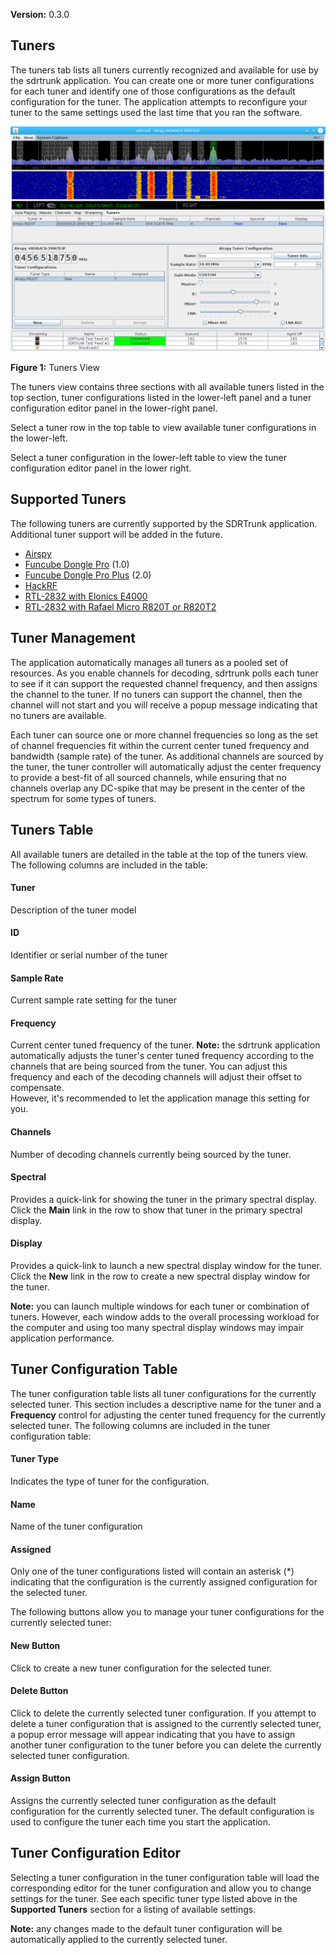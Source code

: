 **Version:** 0.3.0

Tuners
---
The tuners tab lists all tuners currently recognized and available for use by the sdrtrunk
application.  You can create one or more tuner configurations for each tuner and identify
one of those configurations as the default configuration for the tuner.  The application 
attempts to reconfigure your tuner to the same settings used the last time that you ran the
software.

![Figure 1: Tuners](images/Tuners_V0.3.0.png)

**Figure 1:** Tuners View 

The tuners view contains three sections with all available tuners listed in the top section, tuner 
configurations listed in the lower-left panel and a tuner configuration editor panel in the 
lower-right panel.

Select a tuner row in the top table to view available tuner configurations in the lower-left.

Select a tuner configuration in the lower-left table to view the tuner configuration editor panel
in the lower right.

Supported Tuners
---
The following tuners are currently supported by the SDRTrunk application.  Additional tuner support will 
be added in the future.

  * [Airspy](Airspy_V0.3.0)
  * [Funcube Dongle Pro](FuncubeDonglePro_V0.3.0) (1.0)
  * [Funcube Dongle Pro Plus](FuncubeDongleProPlus_V0.3.0) (2.0)
  * [HackRF](HackRF)
  * [RTL-2832 with Elonics E4000](E4000)
  * [RTL-2832 with Rafael Micro R820T or R820T2](R820T)

Tuner Management
---
The application automatically manages all tuners as a pooled set of resources.  As you enable channels 
for decoding, sdrtrunk polls each tuner to see if it can support the requested channel frequency, and 
then assigns the channel to the tuner.  If no tuners can support the channel, then the channel will 
not start and you will receive a popup message indicating that no tuners are available.

Each tuner can source one or more channel frequencies so long as the set of channel frequencies fit 
within the current center tuned frequency and bandwidth (sample rate) of the tuner.  As additional 
channels are sourced by the tuner, the tuner controller will automatically adjust the center frequency 
to provide a best-fit of all sourced channels, while ensuring that no channels overlap any 
DC-spike that may be present in the center of the spectrum for some types of tuners.

Tuners Table
---
All available tuners are detailed in the table at the top of the tuners view.  The following columns
are included in the table:

#### Tuner
Description of the tuner model

#### ID
Identifier or serial number of the tuner

#### Sample Rate
Current sample rate setting for the tuner

#### Frequency
Current center tuned frequency of the tuner.  **Note:** the sdrtrunk application automatically adjusts
the tuner's center tuned frequency according to the channels that are being sourced from the tuner.  You
can adjust this frequency and each of the decoding channels will adjust their offset to compensate.  
However, it's recommended to let the application manage this setting for you.

#### Channels
Number of decoding channels currently being sourced by the tuner.

#### Spectral
Provides a quick-link for showing the tuner in the primary spectral display.  Click the **Main**
link in the row to show that tuner in the primary spectral display.

#### Display
Provides a quick-link to launch a new spectral display window for the tuner.  Click the **New**
link in the row to create a new spectral display window for the tuner.

**Note:** you can launch multiple windows for each tuner or combination of tuners.  However, each
window adds to the overall processing workload for the computer and using too many spectral
display windows may impair application performance.

Tuner Configuration Table
---
The tuner configuration table lists all tuner configurations for the currently selected tuner.  This
section includes a descriptive name for the tuner and a **Frequency** control for adjusting the 
center tuned frequency for the currently selected tuner.  The following columns are included in 
the tuner configuration table:

#### Tuner Type
Indicates the type of tuner for the configuration.

#### Name
Name of the tuner configuration

#### Assigned
Only one of the tuner configurations listed will contain an asterisk (*) indicating that the 
configuration is the currently assigned configuration for the selected tuner.

The following buttons allow you to manage your tuner configurations for the currently selected
tuner:

#### New Button
Click to create a new tuner configuration for the selected tuner.

#### Delete Button
Click to delete the currently selected tuner configuration.  If you attempt to delete a 
tuner configuration that is assigned to the currently selected tuner, a popup error 
message will appear indicating that you have to assign another tuner configuration to
the tuner before you can delete the currently selected tuner configuration.

#### Assign Button
Assigns the currently selected tuner configuration as the default configuration for the
currently selected tuner.  The default configuration is used to configure the tuner 
each time you start the application.

Tuner Configuration Editor
---
Selecting a tuner configuration in the tuner configuration table will load the 
corresponding editor for the tuner configuration and allow you to change settings
for the tuner.  See each specific tuner type listed above in the **Supported Tuners**
section for a listing of available settings.

**Note:** any changes made to the default tuner configuration will be automatically
applied to the currently selected tuner.
